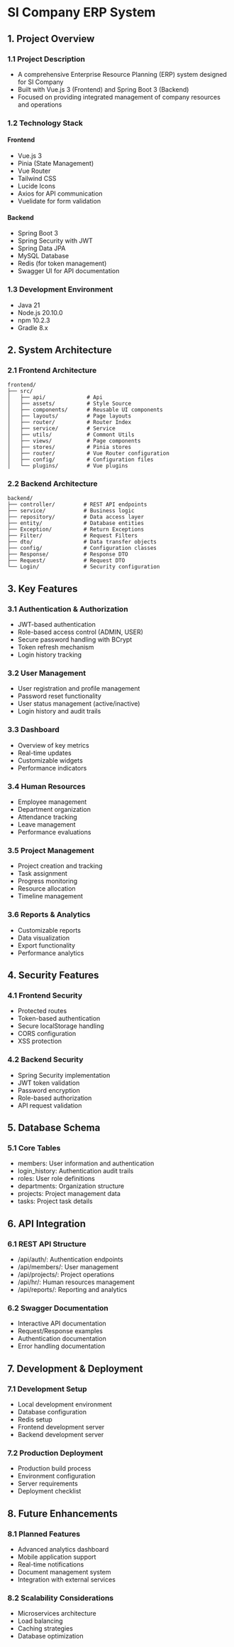 # SI Company ERP System

## 1. Project Overview

### 1.1 Project Description

- A comprehensive Enterprise Resource Planning (ERP) system designed for SI Company
- Built with Vue.js 3 (Frontend) and Spring Boot 3 (Backend)
- Focused on providing integrated management of company resources and operations

### 1.2 Technology Stack

#### Frontend

- Vue.js 3
- Pinia (State Management)
- Vue Router
- Tailwind CSS
- Lucide Icons
- Axios for API communication
- Vuelidate for form validation

#### Backend

- Spring Boot 3
- Spring Security with JWT
- Spring Data JPA
- MySQL Database
- Redis (for token management)
- Swagger UI for API documentation

### 1.3 Development Environment

- Java 21
- Node.js 20.10.0
- npm 10.2.3
- Gradle 8.x

## 2. System Architecture

### 2.1 Frontend Architecture

```
frontend/
├── src/
│   ├── api/             # Api
│   ├── assets/          # Style Source
│   ├── components/      # Reusable UI components
│   ├── layouts/         # Page layouts
│   ├── router/          # Router Index
│   ├── service/         # Service
│   ├── utils/           # Commont Utils
│   ├── views/           # Page components
│   ├── stores/          # Pinia stores
│   ├── router/          # Vue Router configuration
│   ├── config/          # Configuration files
│   └── plugins/         # Vue plugins
```

### 2.2 Backend Architecture

```
backend/
├── controller/         # REST API endpoints
├── service/            # Business logic
├── repository/         # Data access layer
├── entity/             # Database entities
├── Exception/          # Return Exceptions
├── Filter/             # Request Filters
├── dto/                # Data transfer objects
├── config/             # Configuration classes
├── Response/           # Response DTO
├── Request/            # Request DTO
└── Login/              # Security configuration
```

## 3. Key Features

### 3.1 Authentication & Authorization

- JWT-based authentication
- Role-based access control (ADMIN, USER)
- Secure password handling with BCrypt
- Token refresh mechanism
- Login history tracking

### 3.2 User Management

- User registration and profile management
- Password reset functionality
- User status management (active/inactive)
- Login history and audit trails

### 3.3 Dashboard

- Overview of key metrics
- Real-time updates
- Customizable widgets
- Performance indicators

### 3.4 Human Resources

- Employee management
- Department organization
- Attendance tracking
- Leave management
- Performance evaluations

### 3.5 Project Management

- Project creation and tracking
- Task assignment
- Progress monitoring
- Resource allocation
- Timeline management

### 3.6 Reports & Analytics

- Customizable reports
- Data visualization
- Export functionality
- Performance analytics

## 4. Security Features

### 4.1 Frontend Security

- Protected routes
- Token-based authentication
- Secure localStorage handling
- CORS configuration
- XSS protection

### 4.2 Backend Security

- Spring Security implementation
- JWT token validation
- Password encryption
- Role-based authorization
- API request validation

## 5. Database Schema

### 5.1 Core Tables

- members: User information and authentication
- login_history: Authentication audit trails
- roles: User role definitions
- departments: Organization structure
- projects: Project management data
- tasks: Project task details

## 6. API Integration

### 6.1 REST API Structure

- /api/auth/: Authentication endpoints
- /api/members/: User management
- /api/projects/: Project operations
- /api/hr/: Human resources management
- /api/reports/: Reporting and analytics

### 6.2 Swagger Documentation

- Interactive API documentation
- Request/Response examples
- Authentication documentation
- Error handling documentation

## 7. Development & Deployment

### 7.1 Development Setup

- Local development environment
- Database configuration
- Redis setup
- Frontend development server
- Backend development server

### 7.2 Production Deployment

- Production build process
- Environment configuration
- Server requirements
- Deployment checklist

## 8. Future Enhancements

### 8.1 Planned Features

- Advanced analytics dashboard
- Mobile application support
- Real-time notifications
- Document management system
- Integration with external services

### 8.2 Scalability Considerations

- Microservices architecture
- Load balancing
- Caching strategies
- Database optimization
